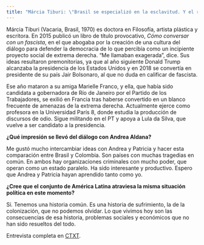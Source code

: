 ```yaml
---
title: "Márcia Tiburi: \"Brasil se especializó en la esclavitud. Y el resultado es un racismo inmenso\""
---
```


Márcia Tiburi (Vacaria, Brasil, 1970) es doctora en Filosofía, artista plástica y escritora. En 2015 publicó un libro de título provocativo, _Cómo conversar con un fascista_, en el que abogaba por la creación de una cultura del diálogo para defender la democracia de lo que percibía como un incipiente proyecto social de extrema derecha. “Me llamaban exagerada”, dice. Sus ideas resultaron premonitorias, ya que al año siguiente Donald Trump alcanzaba la presidencia de los Estados Unidos y en 2018 se convertía en presidente de su país Jair Bolsonaro, al que no duda en calificar de fascista.

Ese año mataron a su amiga Marielle Franco, y ella, que había sido candidata a gobernadora de Río de Janeiro por el Partido de los Trabajadores, se exilió en Francia tras haberse convertido en un blanco frecuente de amenazas de la extrema derecha. Actualmente ejerce como profesora en la Universidad París 8, donde estudia la producción de discursos de odio. Sigue militando en el PT y apoya a Lula da Silva, que vuelve a ser candidato a la presidencia.

**¿Qué impresión se llevó del diálogo con Andrea Aldana?** 

Me gustó mucho intercambiar ideas con Andrea y Patricia y hacer esta comparación entre Brasil y Colombia. Son países con muchas tragedias en común. En ambos hay organizaciones criminales con mucho poder, que operan como un estado paralelo. Ha sido interesante y productivo. Espero que Andrea y Patricia hayan aprendido tanto como yo.

**¿Cree que el conjunto de América Latina atraviesa la misma situación política en este momento?**

Sí. Tenemos una historia común. Es una historia de sufrimiento, la de la colonización, que no podemos olvidar. Lo que vivimos hoy son las consecuencias de esa historia, problemas sociales y económicos que no han sido resueltos del todo.

Entrevista completa en [CTXT](https://ctxt.es/es/20220601/Politica/39940/marcia-tiburi-fascismo-brasil-jair-bolsonaro-lula-da-silva.htm).
